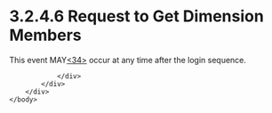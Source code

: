 <html dir="LTR" xmlns:mshelp="http://msdn.microsoft.com/mshelp" xmlns:ddue="http://ddue.schemas.microsoft.com/authoring/2003/5" xmlns:xlink="http://www.w3.org/1999/xlink" xmlns:tool="http://www.microsoft.com/tooltip">
    <head>
        <meta http-equiv="Content-Type" content="text/html; CHARSET=utf-8"></meta>
        <meta name="save" content="history"></meta>
        <title>3.2.4.6 Request to Get Dimension Members</title>
        <xml>
            <mshelp:toctitle title="3.2.4.6 Request to Get Dimension Members"></mshelp:toctitle>
            <mshelp:rltitle title="[MS-SSAS8]: Request to Get Dimension Members"></mshelp:rltitle>
            <mshelp:keyword index="A" term="5fab3de7-17e9-4ab7-b0cf-caee4095e33a"></mshelp:keyword>
            <mshelp:attr name="DCSext.ContentType" value="open specification"></mshelp:attr>
            <mshelp:attr name="AssetID" value="5fab3de7-17e9-4ab7-b0cf-caee4095e33a"></mshelp:attr>
            <mshelp:attr name="TopicType" value="kbRef"></mshelp:attr>
            <mshelp:attr name="DCSext.Title" value="[MS-SSAS8]: Request to Get Dimension Members" />
        </xml>
    </head>
    <body>
        <div id="header">
            <h1 class="heading">3.2.4.6 Request to Get Dimension Members</h1>
        </div>
        <div id="mainSection">
            <div id="mainBody">
                <div id="allHistory" class="saveHistory"></div>
                <div id="sectionSection0" class="section" name="collapseableSection">
                    

<p>This event MAY<a id="Appendix_A_Target_34"></a><a href="05c9e5c4-4566-418c-a56e-69fca8d73f4b.md#Appendix_A_34" aria-label="Product behavior note 34">&lt;34&gt;</a> occur at
any time after the login sequence. </p>


                </div>
            </div>
        </div>
    </body>
</html>